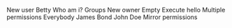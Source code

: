 New user Betty
Who am i?
Groups
New owner
Empty
Execute hello
Multiple permissions
Everybody
James Bond
John Doe
Mirror permissions

